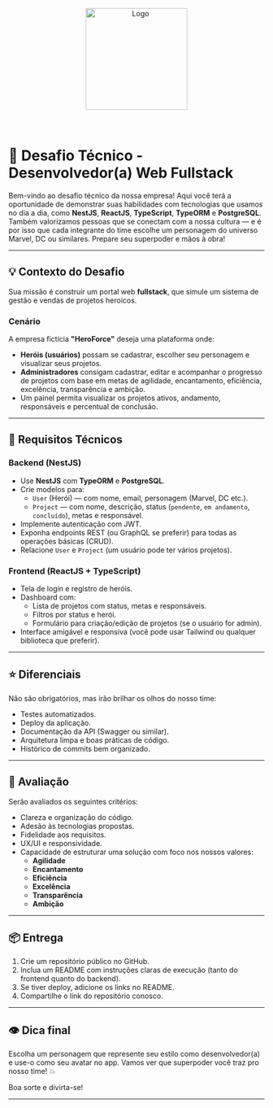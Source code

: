 <p align="center">
  <a href="https://innovaconnect.com.br/" target="blank"><img src="https://innspire.dev/assets/images/logos/innspire-logo.svg" width="200" alt="Logo" /></a>
  <br><br><br>
</p>

# 🦸 Desafio Técnico - Desenvolvedor(a) Web Fullstack

Bem-vindo ao desafio técnico da nossa empresa! Aqui você terá a oportunidade de demonstrar suas habilidades com tecnologias que usamos no dia a dia, como **NestJS**, **ReactJS**, **TypeScript**, **TypeORM** e **PostgreSQL**. Também valorizamos pessoas que se conectam com a nossa cultura — e é por isso que cada integrante do time escolhe um personagem do universo Marvel, DC ou similares. Prepare seu superpoder e mãos à obra!

---

## 💡 Contexto do Desafio

Sua missão é construir um portal web **fullstack**, que simule um sistema de gestão e vendas de projetos heroicos.

### Cenário

A empresa fictícia **"HeroForce"** deseja uma plataforma onde:

- **Heróis (usuários)** possam se cadastrar, escolher seu personagem e visualizar seus projetos.
- **Administradores** consigam cadastrar, editar e acompanhar o progresso de projetos com base em metas de agilidade, encantamento, eficiência, excelência, transparência e ambição.
- Um painel permita visualizar os projetos ativos, andamento, responsáveis e percentual de conclusão.

---

## 🧰 Requisitos Técnicos

### Backend (NestJS)
- Use **NestJS** com **TypeORM** e **PostgreSQL**.
- Crie modelos para:
  - `User` (Herói) — com nome, email, personagem (Marvel, DC etc.).
  - `Project` — com nome, descrição, status (`pendente`, `em andamento`, `concluído`), metas e responsável.
- Implemente autenticação com JWT.
- Exponha endpoints REST (ou GraphQL se preferir) para todas as operações básicas (CRUD).
- Relacione `User` e `Project` (um usuário pode ter vários projetos).

### Frontend (ReactJS + TypeScript)
- Tela de login e registro de heróis.
- Dashboard com:
  - Lista de projetos com status, metas e responsáveis.
  - Filtros por status e herói.
  - Formulário para criação/edição de projetos (se o usuário for admin).
- Interface amigável e responsiva (você pode usar Tailwind ou qualquer biblioteca que preferir).

---

## ⭐ Diferenciais

Não são obrigatórios, mas irão brilhar os olhos do nosso time:

- Testes automatizados.
- Deploy da aplicação.
- Documentação da API (Swagger ou similar).
- Arquitetura limpa e boas práticas de código.
- Histórico de commits bem organizado.

---

## 🧠 Avaliação

Serão avaliados os seguintes critérios:

- Clareza e organização do código.
- Adesão às tecnologias propostas.
- Fidelidade aos requisitos.
- UX/UI e responsividade.
- Capacidade de estruturar uma solução com foco nos nossos valores:
  - **Agilidade**
  - **Encantamento**
  - **Eficiência**
  - **Excelência**
  - **Transparência**
  - **Ambição**

---

## 📦 Entrega

1. Crie um repositório público no GitHub.
2. Inclua um README com instruções claras de execução (tanto do frontend quanto do backend).
3. Se tiver deploy, adicione os links no README.
4. Compartilhe o link do repositório conosco.

---

## 👁️ Dica final

Escolha um personagem que represente seu estilo como desenvolvedor(a) e use-o como seu avatar no app. Vamos ver que superpoder você traz pro nosso time! 💥

Boa sorte e divirta-se!

---
